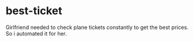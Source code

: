 # best-ticket
Girlfriend needed to check plane tickets constantly to get the best prices. So i automated it for her.
